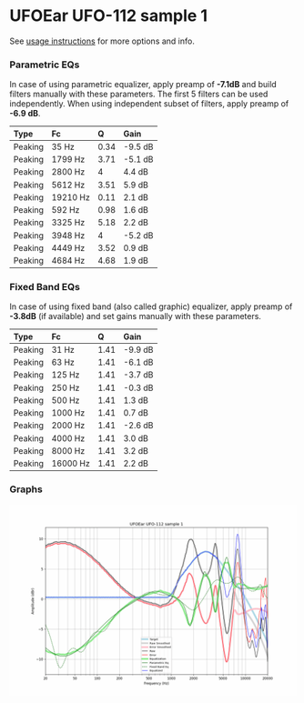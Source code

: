 # UFOEar UFO-112 sample 1
See [usage instructions](https://github.com/jaakkopasanen/AutoEq#usage) for more options and info.

### Parametric EQs
In case of using parametric equalizer, apply preamp of **-7.1dB** and build filters manually
with these parameters. The first 5 filters can be used independently.
When using independent subset of filters, apply preamp of **-6.9 dB**.

| Type    | Fc       |    Q | Gain    |
|:--------|:---------|:-----|:--------|
| Peaking | 35 Hz    | 0.34 | -9.5 dB |
| Peaking | 1799 Hz  | 3.71 | -5.1 dB |
| Peaking | 2800 Hz  | 4    | 4.4 dB  |
| Peaking | 5612 Hz  | 3.51 | 5.9 dB  |
| Peaking | 19210 Hz | 0.11 | 2.1 dB  |
| Peaking | 592 Hz   | 0.98 | 1.6 dB  |
| Peaking | 3325 Hz  | 5.18 | 2.2 dB  |
| Peaking | 3948 Hz  | 4    | -5.2 dB |
| Peaking | 4449 Hz  | 3.52 | 0.9 dB  |
| Peaking | 4684 Hz  | 4.68 | 1.9 dB  |

### Fixed Band EQs
In case of using fixed band (also called graphic) equalizer, apply preamp of **-3.8dB**
(if available) and set gains manually with these parameters.

| Type    | Fc       |    Q | Gain    |
|:--------|:---------|:-----|:--------|
| Peaking | 31 Hz    | 1.41 | -9.9 dB |
| Peaking | 63 Hz    | 1.41 | -6.1 dB |
| Peaking | 125 Hz   | 1.41 | -3.7 dB |
| Peaking | 250 Hz   | 1.41 | -0.3 dB |
| Peaking | 500 Hz   | 1.41 | 1.3 dB  |
| Peaking | 1000 Hz  | 1.41 | 0.7 dB  |
| Peaking | 2000 Hz  | 1.41 | -2.6 dB |
| Peaking | 4000 Hz  | 1.41 | 3.0 dB  |
| Peaking | 8000 Hz  | 1.41 | 3.2 dB  |
| Peaking | 16000 Hz | 1.41 | 2.2 dB  |

### Graphs
![](./UFOEar%20UFO-112%20sample%201.png)